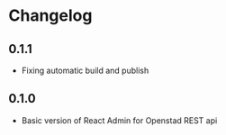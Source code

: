 # Changelog

## 0.1.1
* Fixing automatic build and publish

## 0.1.0
* Basic version of React Admin for Openstad REST api
